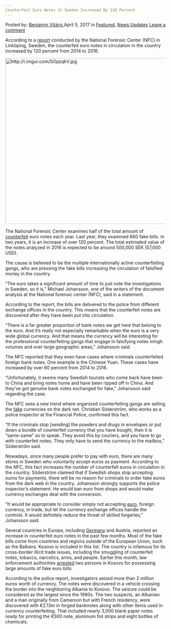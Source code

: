 ```yaml
---
Counterfeit Euro Notes In Sweden Increased By 120 Percent
---
```

<article class="post-listing post-19012 post type-post status-publish format-standard has-post-thumbnail hentry category-deepdot-news category-news-updates tag-4548 tag-counterfeit tag-euro tag-increased tag-notes tag-percent tag-sweden">
    <div class="post-inner">
        <span>Posted by: <a href="https://www.deepdotweb.com/author/benjaminvi/" title="">Benjamin Vitáris </a></span>
    <span>April 5, 2017</span>
    <span>in <a href="https://www.deepdotweb.com/category/deepdot-news/" rel="category tag">Featured</a>, <a href="https://www.deepdotweb.com/category/news-updates/" rel="category tag">News Updates</a></span>
    <span><a href="https://www.deepdotweb.com/2017/04/05/counterfeit-euro-notes-sweden-increased-120-percent/#respond">Leave a comment</a></span>
    </p>
    <div class="clear"></div>
    <div class="entry">
    <p>According to a <a href="http://sverigesradio.se/sida/artikel.aspx?programid=160&amp;artikel=6656263">report</a> conducted by the National Forensic Center (NFC) in Linköping, Sweden, the counterfeit euro notes in circulation in the country increased by 120 percent from 2014 to 2016.</p>
    <p><img class="wp-image-19014 aligncenter" src="https://www.deepdotweb.com/wp-content/uploads/2017/04/http-i-imgur-com-sopzqkv-jpg.jpeg" alt="http://i.imgur.com/SOpzqkV.jpg" width="923" height="519" srcset="https://www.deepdotweb.com/wp-content/uploads/2017/04/http-i-imgur-com-sopzqkv-jpg.jpeg 1437w, https://www.deepdotweb.com/wp-content/uploads/2017/04/http-i-imgur-com-sopzqkv-jpg-300x169.jpeg 300w, https://www.deepdotweb.com/wp-content/uploads/2017/04/http-i-imgur-com-sopzqkv-jpg-1024x576.jpeg 1024w" sizes="(max-width: 923px) 100vw, 923px"/></p>
    <p>The National Forensic Center examines half of the total amount of <a href="https://www.deepdotweb.com/tag/counterfeit/">counterfeit</a> euro notes each year. Last year, they examined 660 fake bills. In two years, it is an increase of over 120 percent. The total estimated value of the notes analyzed in 2016 is expected to be around 500,000 SEK (57,000 USD).</p>
    <p>The cause is believed to be the multiple internationally active counterfeiting gangs, who are pressing the fake bills increasing the circulation of falsified money in the country.</p>
    <p>“The euro takes a significant amount of time to just note the investigations in Sweden, so it is,” Michael Johansson, one of the writers of the document analysis at the National forensic center (NFC), said in a statement.</p>
    <p>According to the report, the bills are delivered to the police from different exchange offices in the country. This means that the counterfeit notes are discovered after they have been put into circulation.</p>
    <p>“There is a far greater proportion of bank notes we get here that belong to the euro. And it&#8217;s really not especially remarkable when the euro is a very wide global currency. And that means the currency will be interesting for the professional counterfeiting gangs that engage in falsifying notes inhigh volumes and over large geographic areas,” Johansson said.</p>
    <p>The NFC reported that they even have cases where criminals counterfeited foreign bank notes. One example is the Chinese Yuan. These cases have increased by over 60 percent from 2014 to 2016.</p>
    <p>“Unfortunately, it seems many Swedish tourists who come back have been to China and bring notes home and have been ripped off in China. And they&#8217;ve got genuine bank notes exchanged for fake,” Johansson said regarding the case.</p>
    <p>The NFC sees a new trend where organized counterfeiting gangs are selling the <a href="https://www.deepdotweb.com/tag/fake/">fake</a> currencies on the dark net. Christian Söderström, who works as a police inspector at the Financial Police, confirmed this fact.</p>
    <p>“If the criminals stop [sending] the powders and drugs in envelopes or put down a bundle of counterfeit currency that you have bought, then it is &#8220;same-same&#8221; so to speak. They avoid this by couriers, and you have to go with counterfeit notes. They only have to send the currency to the mailbox,” Söderström said.</p>
    <p>Nowadays, since many people prefer to pay with euro, there are many stores in Sweden who voluntarily accept euros as payment. According to the NFC, this fact increases the number of counterfeit euros in circulation in the country. Söderström claimed that if Swedish shops stop accepting euros for payments, there will be no reason for criminals to order fake euros from the dark web in the country. Johansson strongly supports the police inspector’s statement. He would ban euro from shops and would make currency exchanges deal with the conversion.</p>
    <p>“It would be appropriate to consider simply not accepting <a href="https://www.deepdotweb.com/tag/euro/">euro</a>, foreign currency, in trade, but let the currency exchange offices handle the controls. It would definitely reduce the threat of skilled forgeries,” Johansson said.</p>
    <p><a id="post-19012-_2obkng7fkb1y"></a> Several countries in Europe, including <a href="https://www.deepdotweb.com/2016/12/07/counterfeit-euros-new-trend-among-dark-net-criminals/">Germany</a> and Austria, reported an increase in counterfeit euro notes in the past few months. Most of the fake bills come from countries and regions outside of the European Union, such as the Balkans. Kosovo is included in this list. The country is infamous for its cross-border illicit trade issues, including the smuggling of counterfeit notes, tobacco, narcotics, arms, and people. Earlier this month, law enforcement authorities <a href="https://www.securingindustry.com/security-documents-and-it/brief-big-fake-euro-seizure-in-kosovo/s110/a3697/#.WNFEdm81_IU">arrested</a> two persons in Kosovo for possessing large amounts of fake euro bills.</p>
    <p><a id="post-19012-_gjdgxs"></a> According to the police report, investigators seized more than 2 million euros worth of currency. The notes were discovered in a vehicle crossing the border into the neighboring Albania to Kosovo. The seizure could be considered as the largest since the 1990s. The two suspects, an Albanian and a man originally from Cameroon but with French residency, were discovered with €2.13m in forged banknotes along with other items used in currency counterfeiting. That included nearly 3,000 blank paper notes ready for printing the €500 note, aluminum foil strips and eight bottles of chemicals.</p>
    </div>
    <span style="display:none"><a href="https://www.deepdotweb.com/tag/120/" rel="tag">120</a> <a href="https://www.deepdotweb.com/tag/counterfeit/" rel="tag">counterfeit</a> <a href="https://www.deepdotweb.com/tag/euro/" rel="tag">euro</a> <a href="https://www.deepdotweb.com/tag/increased/" rel="tag">increased</a> <a href="https://www.deepdotweb.com/tag/notes/" rel="tag">notes</a> <a href="https://www.deepdotweb.com/tag/percent/" rel="tag">percent</a> <a href="https://www.deepdotweb.com/tag/sweden/" rel="tag">sweden</a></span> <span style="display:none" class="updated">2017-04-05</span>
    <div style="display:none" class="vcard author" itemprop="author" itemscope itemtype="http://schema.org/Person"><strong class="fn" itemprop="name"><a href="https://www.deepdotweb.com/author/benjaminvi/" title="Posts by Benjamin Vitáris" rel="author">Benjamin Vitáris</a></strong></div>
    </div>
</article>

